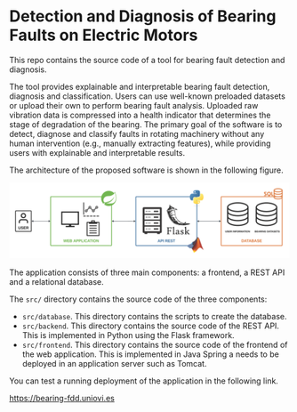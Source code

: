 # Detection and Diagnosis of Bearing Faults on Electric Motors
This repo contains the source code of a tool for bearing fault detection and diagnosis.

The tool provides explainable and interpretable bearing fault detection, diagnosis and classification. Users can use well-known preloaded datasets or upload their own to perform bearing fault analysis. Uploaded raw vibration data is compressed into a health indicator that determines the stage of degradation of the bearing. The primary goal of the software is to detect, diagnose and classify faults in rotating machinery without any human intervention (e.g., manually extracting features), while providing users with explainable and interpretable results.

The architecture of the proposed software is shown in the following figure.

![Architecture](https://github.com/s2css-uniovi/bearing-fdd/blob/master/images/architecture.png?raw=true)

The application consists of three main components: a frontend, a REST API and a relational database.

The `src/` directory contains the source code of the three components:

 - `src/database`. This directory contains the scripts to create the database.
 - `src/backend`. This directory contains the source code of the REST API. This is implemented in Python using the Flask framework.
 - `src/frontend`. This directory contains the source code of the frontend of the web application. This is implemented in Java Spring a needs to be deployed in an application server such as Tomcat.

You can test a running deployment of the application in the following link.

https://bearing-fdd.uniovi.es